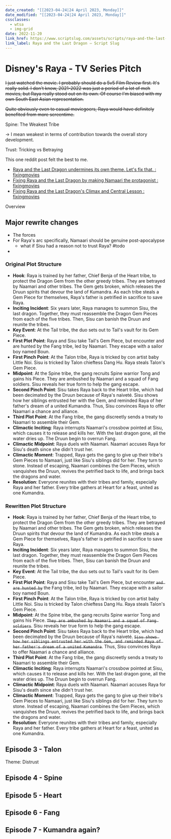 ```yaml
---
date_created: "[[2023-04-24|24 April 2023, Monday]]"
date_modified: "[[2023-04-24|24 April 2023, Monday]]"
cssclasses:
  - wtsa
  - img-grid
date: 2022-11-20
link_href: https://www.scriptslug.com/assets/scripts/raya-and-the-last-dragon-2021.pdf
link_label: Raya and the Last Dragon – Script Slug
---
```

# Disney's Raya - TV Series Pitch

~~I just watched the movie. I probably should do a 5v5 Film Review first. It's really solid. I don't know, 2021-2022 was just a period of a lot of meh movies, but Raya really stood out on its own. Of course I'm biased with my own South East Asian representation.~~

~~Quite obviously even to casual moviegoers, Raya would have definitely benefited from more screentime.~~

Spine: The Weakest Tribe

→ I mean weakest in terms of contribution towards the overall story development.

Trust: Tricking vs Betraying

This one reddit post felt the best to me. 

- [Raya and the Last Dragon undermines its own theme. Let's fix that. : fixingmovies](https://www.reddit.com/r/fixingmovies/comments/qgcyjb/raya_and_the_last_dragon_undermines_its_own_theme/)
- [Fixing Raya and the Last Dragon by making Namaari the protagonist : fixingmovies](https://www.reddit.com/r/fixingmovies/comments/u38jb2/fixing_raya_and_the_last_dragon_by_making_namaari/)
- [Fixing Raya and the Last Dragon's Climax and Central Lesson : fixingmovies](https://www.reddit.com/r/fixingmovies/comments/o37iaw/fixing_raya_and_the_last_dragons_climax_and/)

Overview

## Major rewrite changes

- The forces
- For Raya's arc specifically, Namaari should be genuine post-apocalypse
  - what if Sisu had a reason not to trust Raya? #todo
-

### Original Plot Structure

- **Hook**: Raya is trained by her father, Chief Benja of the Heart tribe, to protect the Dragon Gem from the other greedy tribes. They are betrayed by Naamari and other tribes. The Gem gets broken, which releases the Druun spirits that devour the land of Kumandra. As each tribe steals a Gem Piece for themselves, Raya's father is petrified in sacrifice to save Raya.
- **Inciting Incident**: Six years later, Raya manages to summon Sisu, the last dragon. Together, they must reassemble the Dragon Gem Pieces from each of the five tribes. Then, Sisu can banish the Druun and reunite the tribes.
- **Key Event**: At the Tail tribe, the duo sets out to Tail's vault for its Gem Piece.
- **First Plot Point**: Raya and Sisu take Tail's Gem Piece, but encounter and are hunted by the Fang tribe, led by Naamari. They escape with a sailor boy named Boun.
- **First Pinch Point**: At the Talon tribe, Raya is tricked by con artist baby Little Noi. Sisu is tricked by Talon chieftess Dang Hu. Raya steals Talon's Gem Piece.
- **Midpoint**: At the Spine tribe, the gang recruits Spine warrior Tong and gains his Piece. They are ambushed by Naamari and a squad of Fang soldiers. Sisu reveals her true form to help the gang escape.
- **Second Pinch Point**: Sisu takes Raya back to the Heart tribe, which had been decimated by the Druun because of Raya's naiveté. Sisu shows how her siblings entrusted her with the Gem, and reminded Raya of her father's dream of a united Kumandra. Thus, Sisu convinces Raya to offer Naamari a chance and alliance.
- **Third Plot Point**: At the Fang tribe, the gang discreetly sends a treaty to Naamari to assemble their Gem.
- **Climactic Inciting**: Raya interrupts Naamari's crossbow pointed at Sisu, which causes it to release and kills her. With the last dragon gone, all the water dries up. The Druun begin to overrun Fang.
- **Climactic Midpoint**: Raya duels with Naamari. Naamari accuses Raya for Sisu's death since she didn't trust her.
- **Climactic Moment**: Trapped, Raya gets the gang to give up their tribe's Gem Pieces to Namaari, just like Sisu's siblings did for her. They turn to stone. Instead of escaping, Naamari combines the Gem Pieces, which vanquishes the Druun, revives the petrified back to life, and brings back the dragons and water.
- **Resolution**: Everyone reunites with their tribes and family, especially Raya and her father. Every tribe gathers at Heart for a feast, united as one Kumandra.

### Rewritten Plot Structure

- **Hook**: Raya is trained by her father, Chief Benja of the Heart tribe, to protect the Dragon Gem from the other greedy tribes. They are betrayed by Naamari and other tribes. The Gem gets broken, which releases the Druun spirits that devour the land of Kumandra. As each tribe steals a Gem Piece for themselves, Raya's father is petrified in sacrifice to save Raya.
- **Inciting Incident**: Six years later, Raya manages to summon Sisu, the last dragon. Together, they must reassemble the Dragon Gem Pieces from each of the five tribes. Then, Sisu can banish the Druun and reunite the tribes.
- **Key Event**: At the Tail tribe, the duo sets out to Tail's vault for its Gem Piece.
- **First Plot Point**: Raya and Sisu take Tail's Gem Piece, but encounter ~~`and are hunted by`~~ the Fang tribe, led by Naamari. They escape with a sailor boy named Boun.
- **First Pinch Point**: At the Talon tribe, Raya is tricked by con artist baby Little Noi. Sisu is tricked by Talon chieftess Dang Hu. Raya steals Talon's Gem Piece.
- **Midpoint**: At the Spine tribe, the gang recruits Spine warrior Tong and gains his Piece. ~~`They are ambushed by Naamari and a squad of Fang soldiers`~~. Sisu reveals her true form to help the gang escape.
- **Second Pinch Point**: Sisu takes Raya back to the Heart tribe, which had been decimated by the Druun because of Raya's naiveté. ~~`Sisu shows how her siblings entrusted her with the Gem, and reminded Raya of her father's dream of a united Kumandra`~~. Thus, Sisu convinces Raya to offer Naamari a chance and alliance.
- **Third Plot Point**: At the Fang tribe, the gang discreetly sends a treaty to Naamari to assemble their Gem.
- **Climactic Inciting**: Raya interrupts Naamari's crossbow pointed at Sisu, which causes it to release and kills her. With the last dragon gone, all the water dries up. The Druun begin to overrun Fang.
- **Climactic Midpoint**: Raya duels with Naamari. Naamari accuses Raya for Sisu's death since she didn't trust her.
- **Climactic Moment**: Trapped, Raya gets the gang to give up their tribe's Gem Pieces to Namaari, just like Sisu's siblings did for her. They turn to stone. Instead of escaping, Naamari combines the Gem Pieces, which vanquishes the Druun, revives the petrified back to life, and brings back the dragons and water.
- **Resolution**: Everyone reunites with their tribes and family, especially Raya and her father. Every tribe gathers at Heart for a feast, united as one Kumandra.



## Episode 3 - Talon

Theme: Distrust

## Episode 4 - Spine

## Episode 5 - Heart

## Episode 6 - Fang

## Episode 7 - Kumandra again?
